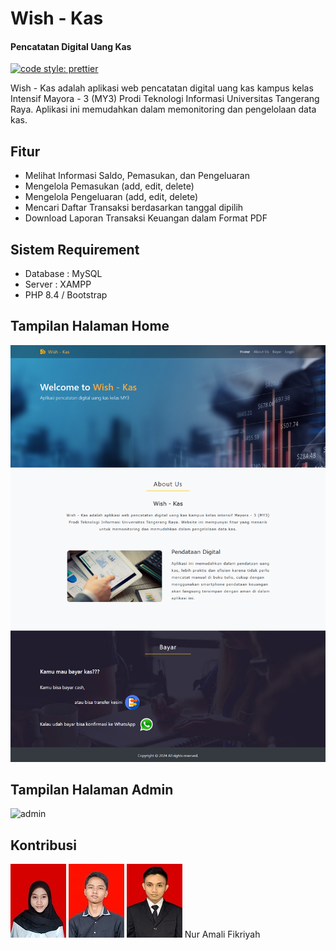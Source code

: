 # Wish - Kas
#### Pencatatan Digital Uang Kas

[![code style: prettier](https://img.shields.io/badge/code_style-prettier-ff69b4.svg?style=flat-square)](https://github.com/prettier/prettier)

Wish - Kas adalah aplikasi web pencatatan digital uang kas kampus kelas Intensif Mayora - 3 (MY3) Prodi Teknologi Informasi Universitas Tangerang Raya. Aplikasi ini memudahkan dalam memonitoring dan pengelolaan data kas.

## Fitur

- Melihat Informasi Saldo, Pemasukan, dan Pengeluaran
- Mengelola Pemasukan (add, edit, delete)
- Mengelola Pengeluaran (add, edit, delete)
- Mencari Daftar Transaksi berdasarkan tanggal dipilih
- Download Laporan Transaksi Keuangan dalam Format PDF

## Sistem Requirement
- Database : MySQL
- Server : XAMPP
- PHP 8.4 / Bootstrap

## Tampilan Halaman Home
![home](assets/img/website-menu-home.png)

## Tampilan Halaman Admin
![admin](img/ss1.png)

## Kontribusi
![nuramali](assets/img/contributions/nuramali.jpg)
![raghib](assets/img/contributions/raghib.jpg)
![demi](assets/img/contributions/demi.jpeg)
Nur Amali Fikriyah
